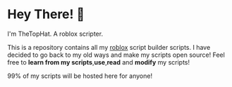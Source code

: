 # Hey There! 👋
I'm TheTopHat. A roblox scripter.

This is a repository contains all my [roblox](https://www.roblox.com) script builder scripts. I have decided to go back to my old ways and make my scripts open source!
Feel free to **learn from my scripts**,**use**,**read** and **modify** my scripts!

99% of my scripts will be hosted here for anyone!
